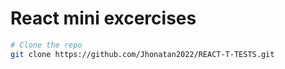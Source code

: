 # React mini excercises

```sh
# Clone the repo
git clone https://github.com/Jhonatan2022/REACT-T-TESTS.git
````